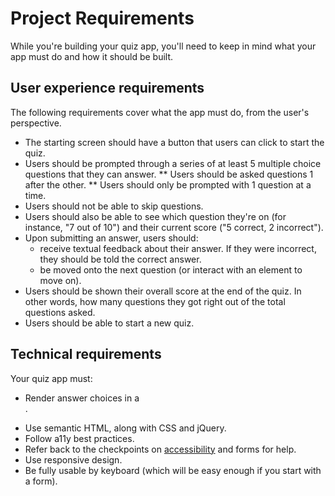 # Project Requirements
While you're building your quiz app, you'll need to keep in mind what your app must do and how it should be built.

## User experience requirements
The following requirements cover what the app must do, from the user's perspective.

* The starting screen should have a button that users can click to start the quiz.
* Users should be prompted through a series of at least 5 multiple choice questions that they can answer.
** Users should be asked questions 1 after the other.
** Users should only be prompted with 1 question at a time.
* Users should not be able to skip questions.
* Users should also be able to see which question they're on (for instance, "7 out of 10") and their current score ("5 correct, 2 incorrect").
* Upon submitting an answer, users should:
   * receive textual feedback about their answer. If they were incorrect, they should be told the correct answer.
   * be moved onto the next question (or interact with an element to move on).
* Users should be shown their overall score at the end of the quiz. In other words, how many questions they got right out of the total questions asked.
* Users should be able to start a new quiz.

## Technical requirements
Your quiz app must:

* Render answer choices in a <form>.
* Use semantic HTML, along with CSS and jQuery.
* Follow a11y best practices.
* Refer back to the checkpoints on [accessibility](https://courses.thinkful.com/html-css-v1/checkpoint/6) and forms for help.
* Use responsive design.
* Be fully usable by keyboard (which will be easy enough if you start with a form).
